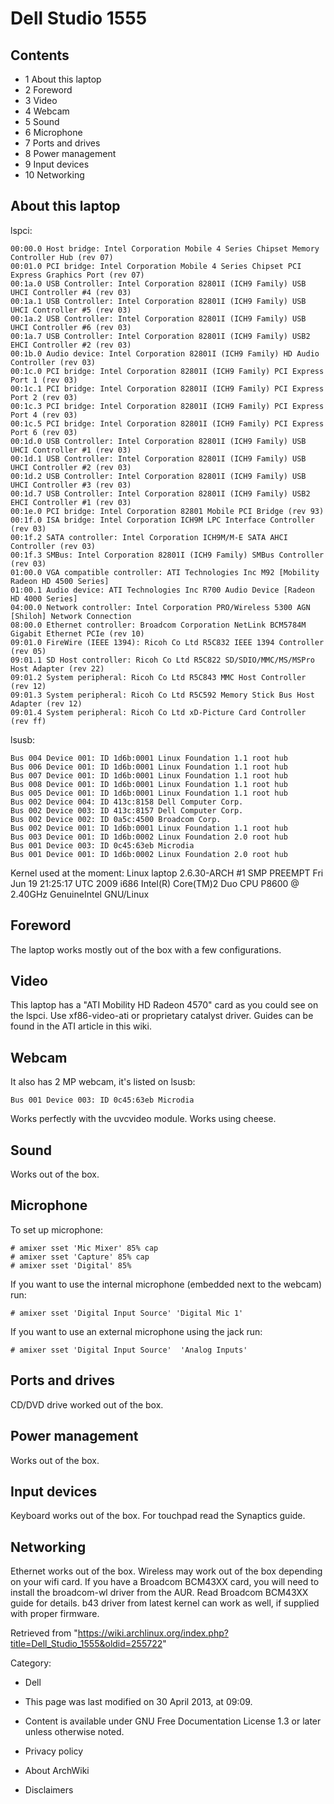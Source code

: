 Dell Studio 1555
================

Contents
--------

-   1 About this laptop
-   2 Foreword
-   3 Video
-   4 Webcam
-   5 Sound
-   6 Microphone
-   7 Ports and drives
-   8 Power management
-   9 Input devices
-   10 Networking

About this laptop
-----------------

lspci:

    00:00.0 Host bridge: Intel Corporation Mobile 4 Series Chipset Memory Controller Hub (rev 07)
    00:01.0 PCI bridge: Intel Corporation Mobile 4 Series Chipset PCI Express Graphics Port (rev 07)
    00:1a.0 USB Controller: Intel Corporation 82801I (ICH9 Family) USB UHCI Controller #4 (rev 03)
    00:1a.1 USB Controller: Intel Corporation 82801I (ICH9 Family) USB UHCI Controller #5 (rev 03)
    00:1a.2 USB Controller: Intel Corporation 82801I (ICH9 Family) USB UHCI Controller #6 (rev 03)
    00:1a.7 USB Controller: Intel Corporation 82801I (ICH9 Family) USB2 EHCI Controller #2 (rev 03)
    00:1b.0 Audio device: Intel Corporation 82801I (ICH9 Family) HD Audio Controller (rev 03)
    00:1c.0 PCI bridge: Intel Corporation 82801I (ICH9 Family) PCI Express Port 1 (rev 03)
    00:1c.1 PCI bridge: Intel Corporation 82801I (ICH9 Family) PCI Express Port 2 (rev 03)
    00:1c.3 PCI bridge: Intel Corporation 82801I (ICH9 Family) PCI Express Port 4 (rev 03)
    00:1c.5 PCI bridge: Intel Corporation 82801I (ICH9 Family) PCI Express Port 6 (rev 03)
    00:1d.0 USB Controller: Intel Corporation 82801I (ICH9 Family) USB UHCI Controller #1 (rev 03)
    00:1d.1 USB Controller: Intel Corporation 82801I (ICH9 Family) USB UHCI Controller #2 (rev 03)
    00:1d.2 USB Controller: Intel Corporation 82801I (ICH9 Family) USB UHCI Controller #3 (rev 03)
    00:1d.7 USB Controller: Intel Corporation 82801I (ICH9 Family) USB2 EHCI Controller #1 (rev 03)
    00:1e.0 PCI bridge: Intel Corporation 82801 Mobile PCI Bridge (rev 93)
    00:1f.0 ISA bridge: Intel Corporation ICH9M LPC Interface Controller (rev 03)
    00:1f.2 SATA controller: Intel Corporation ICH9M/M-E SATA AHCI Controller (rev 03)
    00:1f.3 SMBus: Intel Corporation 82801I (ICH9 Family) SMBus Controller (rev 03)
    01:00.0 VGA compatible controller: ATI Technologies Inc M92 [Mobility Radeon HD 4500 Series]
    01:00.1 Audio device: ATI Technologies Inc R700 Audio Device [Radeon HD 4000 Series]
    04:00.0 Network controller: Intel Corporation PRO/Wireless 5300 AGN [Shiloh] Network Connection
    08:00.0 Ethernet controller: Broadcom Corporation NetLink BCM5784M Gigabit Ethernet PCIe (rev 10)
    09:01.0 FireWire (IEEE 1394): Ricoh Co Ltd R5C832 IEEE 1394 Controller (rev 05)
    09:01.1 SD Host controller: Ricoh Co Ltd R5C822 SD/SDIO/MMC/MS/MSPro Host Adapter (rev 22)
    09:01.2 System peripheral: Ricoh Co Ltd R5C843 MMC Host Controller (rev 12)
    09:01.3 System peripheral: Ricoh Co Ltd R5C592 Memory Stick Bus Host Adapter (rev 12)
    09:01.4 System peripheral: Ricoh Co Ltd xD-Picture Card Controller (rev ff)

lsusb:

    Bus 004 Device 001: ID 1d6b:0001 Linux Foundation 1.1 root hub
    Bus 006 Device 001: ID 1d6b:0001 Linux Foundation 1.1 root hub
    Bus 007 Device 001: ID 1d6b:0001 Linux Foundation 1.1 root hub
    Bus 008 Device 001: ID 1d6b:0001 Linux Foundation 1.1 root hub
    Bus 005 Device 001: ID 1d6b:0001 Linux Foundation 1.1 root hub
    Bus 002 Device 004: ID 413c:8158 Dell Computer Corp. 
    Bus 002 Device 003: ID 413c:8157 Dell Computer Corp. 
    Bus 002 Device 002: ID 0a5c:4500 Broadcom Corp. 
    Bus 002 Device 001: ID 1d6b:0001 Linux Foundation 1.1 root hub
    Bus 003 Device 001: ID 1d6b:0002 Linux Foundation 2.0 root hub
    Bus 001 Device 003: ID 0c45:63eb Microdia 
    Bus 001 Device 001: ID 1d6b:0002 Linux Foundation 2.0 root hub

  
 Kernel used at the moment: Linux laptop 2.6.30-ARCH #1 SMP PREEMPT Fri
Jun 19 21:25:17 UTC 2009 i686 Intel(R) Core(TM)2 Duo CPU P8600 @ 2.40GHz
GenuineIntel GNU/Linux

Foreword
--------

The laptop works mostly out of the box with a few configurations.

Video
-----

This laptop has a "ATI Mobility HD Radeon 4570" card as you could see on
the lspci. Use xf86-video-ati or proprietary catalyst driver. Guides can
be found in the ATI article in this wiki.

Webcam
------

It also has 2 MP webcam, it's listed on lsusb:

    Bus 001 Device 003: ID 0c45:63eb Microdia 

Works perfectly with the uvcvideo module. Works using cheese.

Sound
-----

Works out of the box.

Microphone
----------

To set up microphone:

    # amixer sset 'Mic Mixer' 85% cap
    # amixer sset 'Capture' 85% cap
    # amixer sset 'Digital' 85%

If you want to use the internal microphone (embedded next to the webcam)
run:

    # amixer sset 'Digital Input Source' 'Digital Mic 1'

If you want to use an external microphone using the jack run:

    # amixer sset 'Digital Input Source'  'Analog Inputs'

Ports and drives
----------------

CD/DVD drive worked out of the box.

Power management
----------------

Works out of the box.

Input devices
-------------

Keyboard works out of the box. For touchpad read the Synaptics guide.

Networking
----------

Ethernet works out of the box. Wireless may work out of the box
depending on your wifi card. If you have a Broadcom BCM43XX card, you
will need to install the broadcom-wl driver from the AUR. Read Broadcom
BCM43XX guide for details. b43 driver from latest kernel can work as
well, if supplied with proper firmware.

Retrieved from
"https://wiki.archlinux.org/index.php?title=Dell_Studio_1555&oldid=255722"

Category:

-   Dell

-   This page was last modified on 30 April 2013, at 09:09.
-   Content is available under GNU Free Documentation License 1.3 or
    later unless otherwise noted.
-   Privacy policy
-   About ArchWiki
-   Disclaimers
